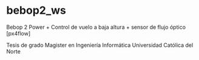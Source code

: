 # bebop2_ws
Bebop 2 Power + Control de vuelo a baja altura + sensor de flujo óptico [px4flow]

Tesis de grado
Magister en Ingeniería Informática
Universidad Católica del Norte

